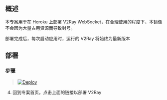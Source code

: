 
## 概述

本专案用于在 Heroku 上部署 V2Ray WebSocket，在合理使用的程度下，本镜像不会因为大量占用资源而导致封号。

部署完成后，每次启动应用时，运行的 V2Ray 将始终为最新版本

## 部署

### 步骤

> [![Deploy](https://www.herokucdn.com/deploy/button.png)](https://dashboard.heroku.com/new?template=https://github.com/mgxlin/hero)
 4. 回到专案首页，点击上面的链接以部署 V2Ray
